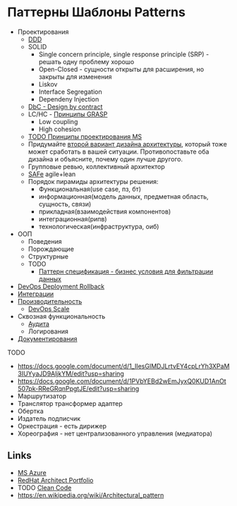 # Паттерны Шаблоны Patterns

* Проектирования
  * [DDD](pattern/ddd.md)
  * SOLID
    * Single concern principle, single response principle (SRP) - решать одну проблему хорошо
    * Open-Closed - сущности открыты для расширения, но закрыты для изменения
    * Liskov
    * Interface Segregation
    * Dependeny Injection
  * [DbC - Design by contract](https://habr.com/ru/company/southbridge/blog/679906/)
  * LC/HC - [Принципы GRASP](https://rmcreative.ru/blog/post/printsipy-grasp)
    * Low coupling
    * High cohesion
  * [TODO Принципы проектирования MS](https://docs.microsoft.com/ru-ru/azure/architecture/guide/design-principles/)
  * Придумайте [второй вариант дизайна архитектуры](alternative.md), который тоже может сработать в вашей ситуации. Противопоставьте оба дизайна и объясните, почему один лучше другого.
  * Групповые ревью, коллективный архитектор
  * [SAFe](safe.md) agile+lean
  * Порядок пирамиды архитектуры решения:
    * Функциональная(use case, пз, бт)
    * информационная(модель данных, предметная область, сущность, связи)
    * прикладная(взаимодействия компонентов)
    * интеграционная(рипв)
    * технологическая(инфраструктура, оиб)
* ООП
  * Поведения
  * Порождающие
  * Структурные
  * TODO
    * [Паттерн спецификация - бизнес условия для фильтрации данных](https://habr.com/ru/post/171559/)
* [DevOps Deployment Rollback](../devops.md)
* [Интеграции](pattern/pattern.integration.md)
* [Производительность](pattern/pattern.perf.md)
  * [DevOps Scale](../devops.md)
* Сквозная функциональность
  * [Аудита](pattern/pattern.audit.md)
  * Логирования
* [Документирования](pattern/pattern.docs.md)

TODO

- https://docs.google.com/document/d/1_IIesGIMDJLrtvEY4cpLrYh3XPaM3IUYyaJD9AljkYM/edit?usp=sharing
- https://docs.google.com/document/d/1PVbYEBd2wEmJyxQ0KUD1AnOt507pk-RReGRqnPpgtJE/edit?usp=sharing
- Маршрутизатор
- Транслятор трансформер адаптер
- Обертка
- Издатель подписчик
- Оркестрация - есть дирижер
- Хореография - нет централизованного управления (медиатора)


## Links

- [MS Azure](https://docs.microsoft.com/ru-ru/azure/architecture/patterns/)
- [RedHat Architect Portfolio](https://www.redhat.com/architect/portfolio/?intcmp=7013a0000025wJwAAI)
- TODO [Clean Code](pattern/cleancode.md)
- https://en.wikipedia.org/wiki/Architectural_pattern